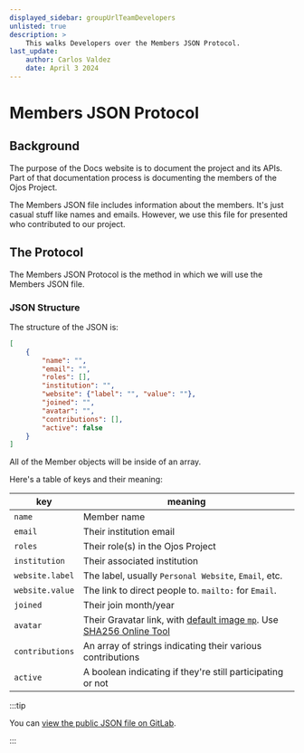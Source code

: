 ```yaml
---
displayed_sidebar: groupUrlTeamDevelopers
unlisted: true
description: >
    This walks Developers over the Members JSON Protocol.
last_update:
    author: Carlos Valdez
    date: April 3 2024
---
```

# Members JSON Protocol

## Background

The purpose of the Docs website is to document the project and its APIs. Part of
that documentation process is documenting the members of the Ojos Project.

The Members JSON file includes information about the members. It's just casual
stuff like names and emails. However, we use this file for presented who
contributed to our project.

## The Protocol

The Members JSON Protocol is the method in which we will use the Members JSON
file.

### JSON Structure

The structure of the JSON is:

```json
[
    {
        "name": "",
        "email": "",
        "roles": [],
        "institution": "",
        "website": {"label": "", "value": ""},
        "joined": "",
        "avatar": "",
        "contributions": [],
        "active": false
    }
]
```

All of the Member objects will be inside of an array.

Here's a table of keys and their meaning:

|key|meaning|
|---|---|
|`name`|Member name|
|`email`|Their institution email|
|`roles`|Their role(s) in the Ojos Project|
|`institution`|Their associated institution|
|`website.label`|The label, usually `Personal Website`, `Email`, etc.|
|`website.value`|The link to direct people to. `mailto:` for `Email`.|
|`joined`|Their join month/year|
|`avatar`|Their Gravatar link, with [default image `mp`](https://docs.gravatar.com/general/images/#default-image). Use [SHA256 Online Tool](https://emn178.github.io/online-tools/sha256.html)|
|`contributions`|An array of strings indicating their various contributions|
|`active`|A boolean indicating if they're still participating or not|

:::tip

You can
[view the public JSON file on GitLab](https://gitlab.com/ojosproject/docs/-/blob/main/static/data/url/members.json).

:::
